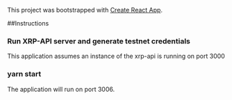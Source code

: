 This project was bootstrapped with [Create React App](https://github.com/facebook/create-react-app).

##Instructions

### Run XRP-API server and generate testnet credentials
This application assumes an instance of the xrp-api is running on port 3000

### yarn start
The application will run on port 3006.